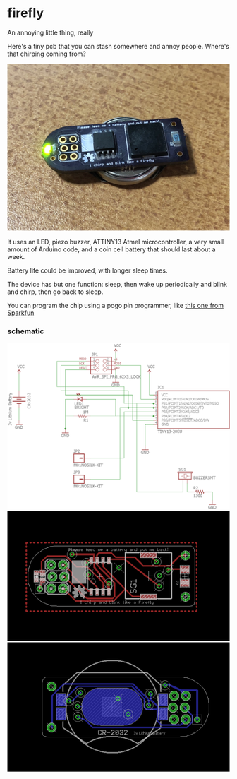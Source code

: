 # firefly
An annoying little thing, really

Here's a tiny pcb that you can stash somewhere and annoy people. Where's that chirping coming from?

![firefly photo](firefly.jpg?raw=true "assembled Firefly photo")

It uses an LED, piezo buzzer, ATTINY13 Atmel microcontroller, a very small amount of Arduino code, and a coin cell battery that should last about a week.

Battery life could be improved, with longer sleep times.

The device has but one function: sleep, then wake up periodically and blink and chirp, then go back to sleep.

You can program the chip using a pogo pin programmer, like [this one from Sparkfun](https://learn.sparkfun.com/tutorials/tiny-avr-programmer-hookup-guide/programming-in-arduino)

### schematic


![schematic](board/firefly-schematic.png?raw=true "Schematic Diagram")
![top layer](board/firefly-board-top.png?raw=true "Board Top")
![bottom layer](board/firefly-board-bottom.png?raw=true "Board Bottom")

